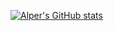 [![Alper's GitHub stats](https://github-readme-stats.vercel.app/api?username=alperozoner&show_icons=true&theme=great-gatsby&show_icons=true&)](https://github.com/anuraghazra/github-readme-stats)
